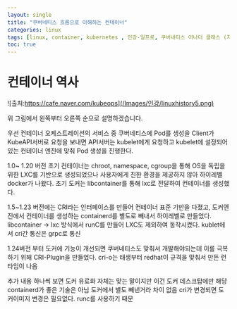 ```yaml
---
layout: single
title: "쿠버네티스 흐름으로 이해하는 컨테이너"
categories: linux
tags: [linux, container, kubernetes , 인강-일프로, 쿠버네티스 어나더 클래스 (지상편) - Sprint 1 2 , 1pro ]
toc: true
---
```


# 컨테이너  역사
 
![출처:https://cafe.naver.com/kubeops](/Images/인강/linuxhistory5.png)

위 그림에서 왼쪽부터 오른쪽 순으로 설명하겠습니다.

우선 컨테이너 오케스트레이션의 서비스 중 쿠버네티스에 Pod를 생성을 Client가 KubeAPI서버로 요청을 보내면 API서버는 kubelet에게  요청하고 kubelet에 설정되어 있는 컨테이너 엔진에 맞춰 Pod 생성을 진행한다.

1.0~ 1.20 버전 초기 컨테이너는  chroot, namespace, cgroup을  통해 OS을 독립을 위한  LXC를 기반으로 생성되었으나 사용자에게 친한 환경을 제공하지 않아 하이레벨 docker가 나왔다. 
초기 도커는 libcontainer를 통해 lxc로 전달하여 컨테이너를 생성했다.

1.5~1.23 버전에는 CRI라는 인터페이스를 만들어 컨테이너 표준 기반을 다졌고, 도커엔진에서 컨테이너를 생성하는 containerd를 별도로 빼내서 하이레벨로 만들었다.
libcontainer -> lxc 방식에서  runC를 만들어 LXC도 제외하여 동작시켰다.
kublet에서 cri간 통신은 grpc로 통신

1.24버전 부터 도커에 기능이 개선되면 쿠버네티스도 맞춰서 개발해야되는데 이를 극복하기 위해  CRI-Plugin을 만들었다. cri-o는 태생부터 redhat이 규격을 맞춰서 만든 런타임이 나옴


추가 내용
하나씩 보면 도커 유료화 자체는 맞는 말이지만 이건 도커 데스크탑에만 해당
containerd가 좋은 기술은 아님 도커에서 별도 빼낸거라 차이 없음
cri가 변경되면 도커이미지 변경은 필요없다. runc를 사용하기 때문